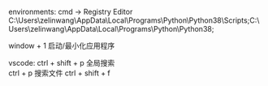 environments: cmd -> Registry Editor  
C:\Users\zelinwang\AppData\Local\Programs\Python\Python38\Scripts\;C:\Users\zelinwang\AppData\Local\Programs\Python\Python38\;  

window + 1 启动/最小化应用程序

vscode: 
ctrl + shift + p 全局搜索  
ctrl + p 搜索文件
ctrl + shift + f
